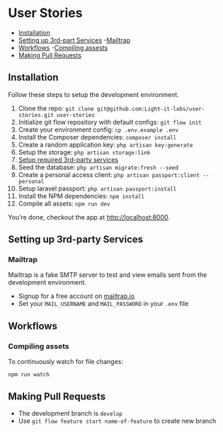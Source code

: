 # User Stories

- [Installation](#installation)
- [Setting up 3rd-part Services](#setting-up-3rd-part-services)
  -[Mailtrap](#mailtrap)
- [Workflows](#workflows)
  -[Compiling assests](#compiling-assets)
- [Making Pull Requests](#making-pull-requests)

## Installation

Follow these steps to setup the development environment.

1. Clone the repo: `git clone git@github.com:Light-it-labs/user-stories.git user-stories`
1. Initialize git flow repository with default configs: `git flow init`
1. Create your environment config: `cp .env.example .env`
1. Install the Composer dependencies: `composer install`
1. Create a random application key: `php artisan key:generate`
1. Setup the storage: `php artisan storage:link`
1. [Setup required 3rd-party services](#setting-up-3rd-party-services)
1. Seed the database: `php artisan migrate:fresh --seed`
1. Create a personal access client: `php artisan passport:client --personal`
1. Setup laravel passport: `php artisan passport:install`
1. Install the NPM dependencies: `npm install`
1. Compile all assets: `npm run dev`

You’re done, checkout the app at <http://localhost:8000>.
## Setting up 3rd-party Services
### Mailtrap
Mailtrap is a fake SMTP server to test and view emails sent from the development environment.

-   Signup for a free account on [mailtrap.io](https://mailtrap.io)
-   Set your `MAIL_USERNAME` and `MAIL_PASSWORD` in your `.env` file

## Workflows

### Compiling assets

To continuously watch for file changes:

```
npm run watch
```

## Making Pull Requests

-   The development branch is `develop`
-   Use `git flow feature start name-of-feature` to create new branch